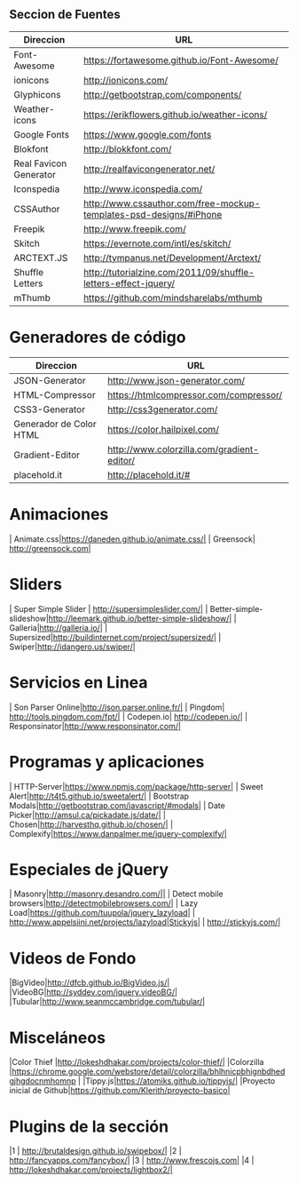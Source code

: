 ## Seccion de Fuentes

| Direccion           | URL     |
| ------------- | ------------- |
| Font-Awesome | https://fortawesome.github.io/Font-Awesome/ |
| ionicons | http://ionicons.com/ |
| Glyphicons | http://getbootstrap.com/components/ |
| Weather-icons | https://erikflowers.github.io/weather-icons/ |
| Google Fonts | https://www.google.com/fonts |
| Blokfont | http://blokkfont.com/ |
| Real Favicon Generator |http://realfavicongenerator.net/|
| Iconspedia |http://www.iconspedia.com/|
| CSSAuthor |http://www.cssauthor.com/free-mockup-templates-psd-designs/#iPhone|
| Freepik |http://www.freepik.com/|
| Skitch |https://evernote.com/intl/es/skitch/|
| ARCTEXT.JS |http://tympanus.net/Development/Arctext/|
| Shuffle Letters |http://tutorialzine.com/2011/09/shuffle-letters-effect-jquery/|
| mThumb |https://github.com/mindsharelabs/mthumb|

# Generadores de código
| Direccion     | URL     |
| ------------- | ------------- |
| JSON-Generator| http://www.json-generator.com/|
| HTML-Compressor| https://htmlcompressor.com/compressor/|
| CSS3-Generator| http://css3generator.com/|
| Generador de Color HTML| https://color.hailpixel.com/|
| Gradient-Editor| http://www.colorzilla.com/gradient-editor/|
| placehold.it| http://placehold.it/#|

# Animaciones
| Animate.css|https://daneden.github.io/animate.css/|
| Greensock| http://greensock.com|

# Sliders
| Super Simple Slider | http://supersimpleslider.com/|
| Better-simple-slideshow|http://leemark.github.io/better-simple-slideshow/|
| Galleria|http://galleria.io/|
| Supersized|http://buildinternet.com/project/supersized/|
| Swiper|http://idangero.us/swiper/|

# Servicios en Linea
| Son Parser Online|http://json.parser.online.fr/|
| Pingdom| http://tools.pingdom.com/fpt/|
| Codepen.io| http://codepen.io/|
| Responsinator|http://www.responsinator.com/|

# Programas y aplicaciones
| HTTP-Server|https://www.npmjs.com/package/http-server|
| Sweet Alert|http://t4t5.github.io/sweetalert/|
| Bootstrap Modals|http://getbootstrap.com/javascript/#modals|
| Date Picker|http://amsul.ca/pickadate.js/date/|
| Chosen|http://harvesthq.github.io/chosen/|
| Complexify|https://www.danpalmer.me/jquery-complexify/|

# Especiales de jQuery
| Masonry|http://masonry.desandro.com/|| 
| Detect mobile browsers|http://detectmobilebrowsers.com/|
| Lazy Load|https://github.com/tuupola/jquery_lazyload|
| http://www.appelsiini.net/projects/lazyload|Stickyjs| 
| http://stickyjs.com/|

# Videos de Fondo
|BigVideo|http://dfcb.github.io/BigVideo.js/|
|VideoBG|http://syddev.com/jquery.videoBG/|
|Tubular|http://www.seanmccambridge.com/tubular/|

# Misceláneos 
|Color Thief |http://lokeshdhakar.com/projects/color-thief/|
|Colorzilla |https://chrome.google.com/webstore/detail/colorzilla/bhlhnicpbhignbdhedgjhgdocnmhomnp |
|Tippy.js|https://atomiks.github.io/tippyjs/|
|Proyecto inicial de Github|https://github.com/Klerith/proyecto-basico|

# Plugins de la sección
|1 | http://brutaldesign.github.io/swipebox/|
|2 | http://fancyapps.com/fancybox/|
|3 | http://www.frescojs.com|
|4 | http://lokeshdhakar.com/projects/lightbox2/|